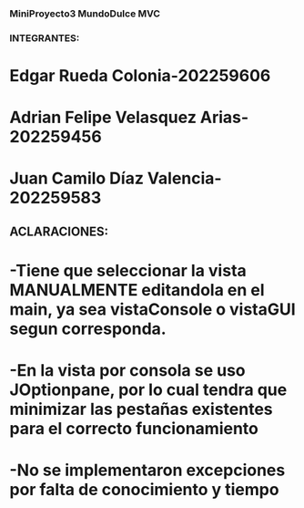### MiniProyecto3 MundoDulce MVC
### INTEGRANTES:

# Edgar Rueda Colonia-202259606 
# Adrian Felipe Velasquez Arias-202259456  
# Juan Camilo Díaz Valencia-202259583 

## ACLARACIONES:
# -Tiene que seleccionar la vista MANUALMENTE editandola en el main, ya sea vistaConsole o vistaGUI segun corresponda.
# -En la vista por consola se uso JOptionpane, por lo cual tendra que minimizar las pestañas existentes para el correcto funcionamiento
# -No se implementaron excepciones por falta de conocimiento y tiempo




